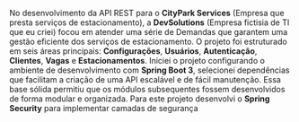 No desenvolvimento da API REST para o **CityPark Services** (Empresa que presta serviços de estacionamento), a **DevSolutions** (Empresa fictisia de TI que eu criei) focou em atender uma série de Demandas que garantem uma gestão eficiente dos serviços de estacionamento. O projeto foi estruturado em seis áreas principais: **Configurações**, **Usuários**, **Autenticação**, **Clientes**, **Vagas** e **Estacionamentos**. Iniciei o projeto configurando o ambiente de desenvolvimento com **Spring Boot 3**, selecionei dependências que facilitam a criação de uma API escalável e de fácil manutenção. Essa base sólida permitiu que os módulos subsequentes fossem desenvolvidos de forma modular e organizada. 
Para este projeto desenvolvi o **Spring Security** para implementar camadas de segurança

